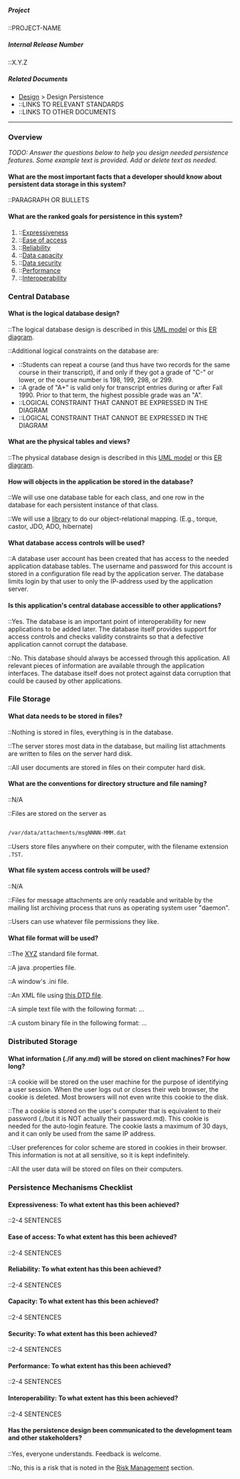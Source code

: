 <!-- markdownlint-disable-next-line first-line-h1 -->

##### Project

::PROJECT-NAME

##### Internal Release Number

::X.Y.Z

##### Related Documents

- [Design](./Design.md) > Design Persistence
- ::LINKS TO RELEVANT STANDARDS
- ::LINKS TO OTHER DOCUMENTS

---

### Overview

_TODO: Answer the questions below to help you design needed persistence
features. Some example text is provided. Add or delete text as needed._

#### What are the most important facts that a developer should know about persistent data storage in this system?

::PARAGRAPH OR BULLETS

#### What are the ranked goals for persistence in this system?

1. ::[Expressiveness](./Glossary-Standard-Terms#dg_expressiveness.md)
2. ::[Ease of access](./Glossary-Standard-Terms#dg_easy_access.md)
3. ::[Reliability](./Glossary-Standard-Terms#dg_data_reliability.md)
4. ::[Data capacity](./Glossary-Standard-Terms#dg_data_capacity.md)
5. ::[Data security](./Glossary-Standard-Terms#dg_data_security.md)
6. ::[Performance](./Glossary-Standard-Terms#dg_data_performance.md)
7. ::[Interoperability](./Glossary-Standard-Terms#dg_data_interop.md)

### Central Database

#### What is the logical database design?

::The logical database design is described in this [UML
model](./LINK-TO-MODEL.md) or this [ER diagram](./LINK-TO-DIAGRAM.md).

::Additional logical constraints on the database are:

- ::Students can repeat a course (and thus have two records for the
  same course in their transcript), if and only if they got a
  grade of "C-" or lower, or the course number is 198, 199, 298,
  or 299.
- ::A grade of "A+" is valid only for transcript entries during or
  after Fall 1990. Prior to that term, the highest possible grade
  was an "A".
- ::LOGICAL CONSTRAINT THAT CANNOT BE EXPRESSED IN THE DIAGRAM
- ::LOGICAL CONSTRAINT THAT CANNOT BE EXPRESSED IN THE DIAGRAM

#### What are the physical tables and views?

::The physical database design is described in this [UML
model](./LINK-TO-MODEL.md) or this [ER diagram](./LINK-TO-DIAGRAM.md).

#### How will objects in the application be stored in the database?

::We will use one database table for each class, and one row in the
database for each persistent instance of that class.

::We will use a [library](./LINK-TO-LIBRARY.md) to do our
object-relational mapping. (E.g., torque, castor, JDO,
ADO, hibernate)

#### What database access controls will be used?

::A database user account has been created that has access to the
needed application database tables. The username and password for
this account is stored in a configuration file read by the
application server. The database limits login by that user to only
the IP-address used by the application server.

#### Is this application's central database accessible to other applications?

::Yes. The database is an important point of interoperability for new
applications to be added later. The database itself provides support
for access controls and checks validity constraints so that a
defective application cannot corrupt the database.

::No. This database should always be accessed through
this application. All relevant pieces of information are available
through the application interfaces. The database itself does not
protect against data corruption that could be caused by
other applications.

### File Storage

#### What data needs to be stored in files?

::Nothing is stored in files, everything is in the database.

::The server stores most data in the database, but mailing list
attachments are written to files on the server hard disk.

::All user documents are stored in files on their computer hard disk.

#### What are the conventions for directory structure and file naming?

::N/A

::Files are stored on the server as

```bash

/var/data/attachments/msgNNNN-MMM.dat

```

::Users store files anywhere on their computer, with the filename
extension `.TST`.

#### What file system access controls will be used?

::N/A

::Files for message attachments are only readable and writable by the
mailing list archiving process that runs as operating system
user "daemon".

::Users can use whatever file permissions they like.

#### What file format will be used?

::The [XYZ](./LINK-TO-STANDARD.md) standard file format.

::A java .properties file.

::A window's .ini file.

::An XML file using [this DTD file](./LINK-TO-DTD.md).

::A simple text file with the following format: ...

::A custom binary file in the following format: ...

### Distributed Storage

#### What information (./if any.md) will be stored on client machines? For how long?

::A cookie will be stored on the user machine for the purpose of
identifying a user session. When the user logs out or closes their
web browser, the cookie is deleted. Most browsers will not even
write this cookie to the disk.

::The a cookie is stored on the user's computer that is equivalent to
their password (./but it is NOT actually their password.md). This cookie
is needed for the auto-login feature. The cookie lasts a maximum of
30 days, and it can only be used from the same IP address.

::User preferences for color scheme are stored in cookies in
their browser. This information is not at all sensitive, so it is
kept indefinitely.

::All the user data will be stored on files on their computers.

### Persistence Mechanisms Checklist

#### Expressiveness: To what extent has this been achieved?

::2-4 SENTENCES

#### Ease of access: To what extent has this been achieved?

::2-4 SENTENCES

#### Reliability: To what extent has this been achieved?

::2-4 SENTENCES

#### Capacity: To what extent has this been achieved?

::2-4 SENTENCES

#### Security: To what extent has this been achieved?

::2-4 SENTENCES

#### Performance: To what extent has this been achieved?

::2-4 SENTENCES

#### Interoperability: To what extent has this been achieved?

::2-4 SENTENCES

#### Has the persistence design been communicated to the development team and other stakeholders?

::Yes, everyone understands. Feedback is welcome.

::No, this is a risk that is noted in the [Risk Management](./Project-Plan#Risk-Management.md)
section.
